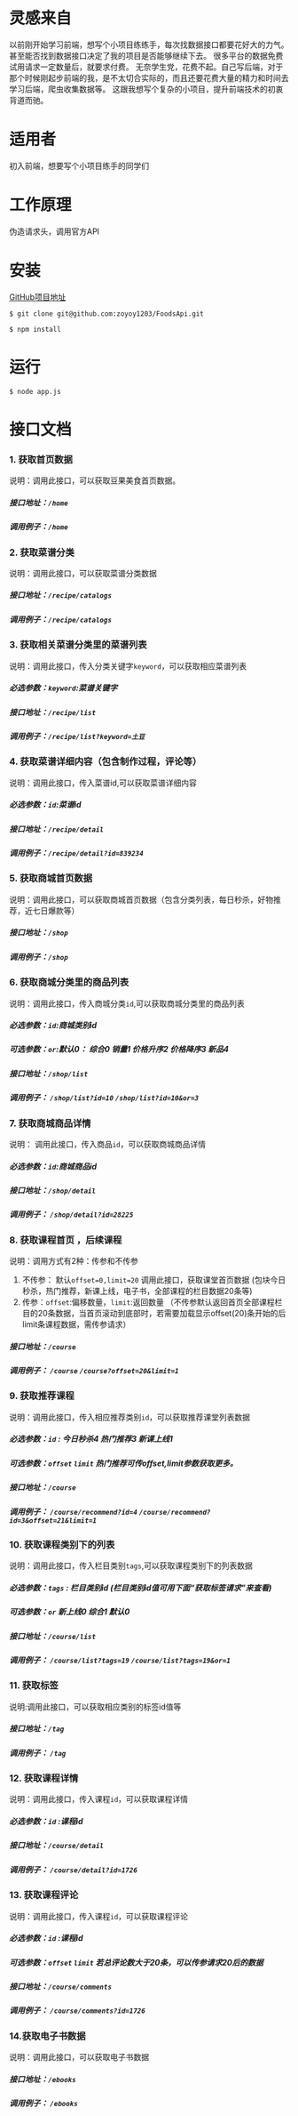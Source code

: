 # 灵感来自
以前刚开始学习前端，想写个小项目练练手，每次找数据接口都要花好大的力气。甚至能否找到数据接口决定了我的项目是否能够继续下去。
很多平台的数据免费试用请求一定数量后，就要求付费。
无奈学生党，花费不起。自己写后端，对于那个时候刚起步前端的我，是不太切合实际的，而且还要花费大量的精力和时间去学习后端，爬虫收集数据等。
这跟我想写个复杂的小项目，提升前端技术的初衷背道而驰。

# 适用者
初入前端，想要写个小项目练手的同学们

# 工作原理
伪造请求头，调用官方API   

# 安装 
[GitHub项目地址](https://github.com/zoyoy1203/FoodsApi)
```
$ git clone git@github.com:zoyoy1203/FoodsApi.git

$ npm install
```
# 运行
```
$ node app.js
```
# 接口文档

### 1. 获取首页数据
说明：调用此接口，可以获取豆果美食首页数据。
##### 接口地址：`/home`
##### 调用例子：`/home`
### 2. 获取菜谱分类
说明：调用此接口，可以获取菜谱分类数据
##### 接口地址：`/recipe/catalogs`
##### 调用例子：`/recipe/catalogs`
### 3. 获取相关菜谱分类里的菜谱列表
说明：调用此接口，传入分类关键字`keyword`，可以获取相应菜谱列表
##### 必选参数：`keyword`:菜谱关键字
##### 接口地址：`/recipe/list`
##### 调用例子：`/recipe/list?keyword=土豆`
### 4. 获取菜谱详细内容（包含制作过程，评论等）
说明：调用此接口，传入菜谱id,可以获取菜谱详细内容
##### 必选参数：`id`:菜谱id
##### 接口地址：`/recipe/detail`
##### 调用例子：`/recipe/detail?id=839234`
### 5. 获取商城首页数据
说明：调用此接口，可以获取商城首页数据（包含分类列表，每日秒杀，好物推荐，近七日爆款等）
##### 接口地址：`/shop`
##### 调用例子：`/shop`
### 6. 获取商城分类里的商品列表
说明：调用此接口，传入商城分类`id`,可以获取商城分类里的商品列表
##### 必选参数：`id`:商城类别id
##### 可选参数：`or`:默认0：  综合0 销量1 价格升序2 价格降序3 新品4
##### 接口地址：`/shop/list`
##### 调用例子： `/shop/list?id=10`    `/shop/list?id=10&or=3`   
### 7. 获取商城商品详情
说明： 调用此接口，传入商品`id`，可以获取商城商品详情
##### 必选参数：`id`:商城商品id
##### 接口地址：`/shop/detail`
##### 调用例子： `/shop/detail?id=28225`  
### 8. 获取课程首页 ，后续课程
说明：调用方式有2种：传参和不传参
1. 不传参： 默认`offset=0,limit=20`  调用此接口，获取课堂首页数据  (包块今日秒杀，热门推荐，新课上线，电子书，全部课程的栏目数据20条等)
1. 传参：`offset`:偏移数量，`limit`:返回数量  （不传参默认返回首页全部课程栏目的20条数据，当首页滚动到底部时，若需要加载显示offset(20)条开始的后limit条课程数据，需传参请求）
##### 接口地址：`/course`
##### 调用例子： `/course`   `/course?offset=20&limit=1`
### 9. 获取推荐课程
说明：调用此接口，传入相应推荐类别`id`，可以获取推荐课堂列表数据
##### 必选参数：`id` : 今日秒杀4 热门推荐3 新课上线1 
##### 可选参数：`offset` `limit`  热门推荐可传offset,limit参数获取更多。
##### 接口地址：`/course`
##### 调用例子： `/course/recommend?id=4`  `/course/recommend?id=3&offset=21&limit=1`
### 10. 获取课程类别下的列表
说明：调用此接口，传入栏目类别`tags`,可以获取课程类别下的列表数据
##### 必选参数：`tags` : 栏目类别id (栏目类别id值可用下面“获取标签请求”来查看)
##### 可选参数：`or`  新上线0  综合1 默认0
##### 接口地址：`/course/list`
##### 调用例子： `/course/list?tags=19`  `/course/list?tags=19&or=1`

### 11. 获取标签
说明:调用此接口，可以获取相应类别的标签id值等
##### 接口地址：`/tag`
##### 调用例子： `/tag` 

### 12. 获取课程详情
说明：调用此接口，传入课程`id`，可以获取课程详情
##### 必选参数：`id` :课程id
##### 接口地址：`/course/detail`
##### 调用例子： `/course/detail?id=1726` 

### 13. 获取课程评论
说明：调用此接口，传入课程`id`，可以获取课程评论

##### 必选参数：`id` :课程id
##### 可选参数：`offset` `limit`  若总评论数大于20条，可以传参请求20后的数据
##### 接口地址：`/course/comments`
##### 调用例子： `/course/comments?id=1726` 
### 14.获取电子书数据
说明：调用此接口，可以获取电子书数据
##### 接口地址：`/ebooks`
##### 调用例子： `/ebooks` 